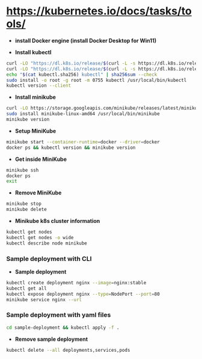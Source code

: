 # https://kubernetes.io/docs/tasks/tools/

- **install Docker engine (install Docker Desktop for Win11)**

- **Install kubectl**
```bash
curl -LO "https://dl.k8s.io/release/$(curl -L -s https://dl.k8s.io/release/stable.txt)/bin/linux/amd64/kubectl"
curl -LO "https://dl.k8s.io/release/$(curl -L -s https://dl.k8s.io/release/stable.txt)/bin/linux/amd64/kubectl.sha256"
echo "$(cat kubectl.sha256) kubectl" | sha256sum --check
sudo install -o root -g root -m 0755 kubectl /usr/local/bin/kubectl
kubectl version --client
```

- **Install minikube**
```bash
curl -LO https://storage.googleapis.com/minikube/releases/latest/minikube-linux-amd64
sudo install minikube-linux-amd64 /usr/local/bin/minikube
minikube version
```

- **Setup MiniKube**
```bash
minikube start --container-runtime=docker --driver=docker
docker ps && kubectl version && minikube version
```

- **Get inside MiniKube**
```bash
minikube ssh
docker ps
exit
```

- **Remove MiniKube**
```bash
minikube stop
minikube delete
```

- **Minikube k8s cluster information**
```bash
kubectl get nodes
kubectl get nodes -o wide
kubectl describe node minikube
```


### Sample deployment with CLI

- **Sample deployment**
```bash
kubectl create deployment nginx --image=nginx:stable
kubectl get all
kubectl expose deployment nginx --type=NodePort --port=80
minikube service nginx --url
```

### Sample deployment with yaml files
```bash
cd sample-deployment && kubectl apply -f .
```

- **Remove sample deployment**
```bash
kubectl delete --all deployments,services,pods
```